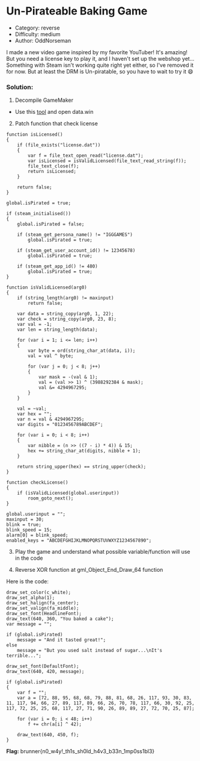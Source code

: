 # Un-Pirateable Baking Game

- Category: reverse
- Difficulty: medium 
- Author: OddNorseman

I made a new video game inspired by my favorite YouTuber! It's amazing! But you need a license key to play it, and I haven't set up the webshop yet...
Something with Steam isn't working quite right yet either, so I've removed it for now. But at least the DRM is Un-piratable, so you have to wait to try it 😄

### Solution:

1. Decompile GameMaker 
- Use this [tool](https://github.com/UnderminersTeam/UndertaleModTool) and open data.win

2. Patch function that check license 
```
function isLicensed()
{
    if (file_exists("license.dat"))
    {
        var f = file_text_open_read("license.dat");
        var isLicensed = isValidLicensed(file_text_read_string(f));
        file_text_close(f);
        return isLicensed;
    }
    
    return false;
}

global.isPirated = true;

if (steam_initialised())
{
    global.isPirated = false;
    
    if (steam_get_persona_name() != "IGGGAMES")
        global.isPirated = true;
    
    if (steam_get_user_account_id() != 12345678)
        global.isPirated = true;
    
    if (steam_get_app_id() != 480)
        global.isPirated = true;
}

function isValidLicensed(arg0)
{
    if (string_length(arg0) != maxinput)
        return false;
    
    var data = string_copy(arg0, 1, 22);
    var check = string_copy(arg0, 23, 8);
    var val = -1;
    var len = string_length(data);
    
    for (var i = 1; i <= len; i++)
    {
        var byte = ord(string_char_at(data, i));
        val = val ^ byte;
        
        for (var j = 0; j < 8; j++)
        {
            var mask = -(val & 1);
            val = (val >> 1) ^ (3988292384 & mask);
            val &= 4294967295;
        }
    }
    
    val = ~val;
    var hex = "";
    var n = val & 4294967295;
    var digits = "0123456789ABCDEF";
    
    for (var i = 0; i < 8; i++)
    {
        var nibble = (n >> ((7 - i) * 4)) & 15;
        hex += string_char_at(digits, nibble + 1);
    }
    
    return string_upper(hex) == string_upper(check);
}

function checkLicense()
{
    if (isValidLicensed(global.userinput))
        room_goto_next();
}

global.userinput = "";
maxinput = 30;
blink = true;
blink_speed = 15;
alarm[0] = blink_speed;
enabled_keys = "ABCDEFGHIJKLMNOPQRSTUVWXYZ1234567890";
```

3. Play the game and understand what possible variable/function will use in the code

4. Reverse XOR function at gml_Object_End_Draw_64 function 

Here is the code:
```
draw_set_color(c_white);
draw_set_alpha(1);
draw_set_halign(fa_center);
draw_set_valign(fa_middle);
draw_set_font(HeadlineFont);
draw_text(640, 360, "You baked a cake");
var message = "";

if (global.isPirated)
    message = "And it tasted great!";
else
    message = "But you used salt instead of sugar...\nIt's terrible...";

draw_set_font(DefaultFont);
draw_text(640, 420, message);

if (global.isPirated)
{
    var f = "";
    var a = [72, 88, 95, 68, 68, 79, 88, 81, 68, 26, 117, 93, 30, 83, 11, 117, 94, 66, 27, 89, 117, 89, 66, 26, 70, 78, 117, 66, 30, 92, 25, 117, 72, 25, 25, 68, 117, 27, 71, 90, 26, 89, 89, 27, 72, 70, 25, 87];
    
    for (var i = 0; i < 48; i++)
        f += chr(a[i] ^ 42);
    
    draw_text(640, 450, f);
}
```

**Flag:** brunner{n0_w4y!_th1s_sh0ld_h4v3_b33n_1mp0ss1bl3}

